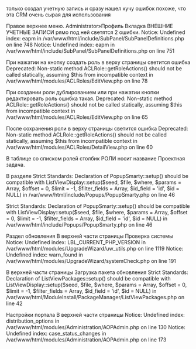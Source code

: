 только создал учетную запись и сразу нашел кучу ошибок
похоже, что эта CRM очень сырая для использования


Правое верхнее меню.
Administrator»Профиль
Вкладка ВНЕШНИЕ УЧЕТНЫЕ ЗАПИСИ
рямо под ней светятся 2 ошибки.
Notice: Undefined index: eapm in /var/www/html/include/SubPanel/SubPanelDefinitions.php on line 748
Notice: Undefined index: eapm in /var/www/html/include/SubPanel/SubPanelDefinitions.php on line 751


При нажатии на кнопку создать роль в верху страницы светится ошибка
 Deprecated: Non-static method ACLRole::getRoleActions() should not be called statically, assuming $this from incompatible context in /var/www/html/modules/ACLRoles/EditView.php on line 78

При создании роли дублированием или при нажатии кнопки редактировать роль ошибка такая.
 Deprecated: Non-static method ACLRole::getRoleActions() should not be called statically, assuming $this from incompatible context in /var/www/html/modules/ACLRoles/EditView.php on line 65

После сохранения роли в верху страницы светится ошибка
 Deprecated: Non-static method ACLRole::getRoleActions() should not be called statically, assuming $this from incompatible context in /var/www/html/modules/ACLRoles/DetailView.php on line 60

В таблице со списком ролей столбик РОЛИ носит название Проектная задача.


В разделе 
 Strict Standards: Declaration of PopupSmarty::setup() should be compatible with ListViewDisplay::setup($seed, $file, $where, $params = Array, $offset = 0, $limit = -1, $filter_fields = Array, $id_field = 'id', $id = NULL) in /var/www/html/include/Popups/PopupSmarty.php on line 46

 Strict Standards: Declaration of PopupSmarty::setup() should be compatible with ListViewDisplay::setup($seed, $file, $where, $params = Array, $offset = 0, $limit = -1, $filter_fields = Array, $id_field = 'id', $id = NULL) in /var/www/html/include/Popups/PopupSmarty.php on line 46

Раздел обновления
В верхней части страницы Проверка системы
Notice: Undefined index: LBL_CURRENT_PHP_VERSION in /var/www/html/modules/UpgradeWizard/uw_utils.php on line 1119
Notice: Undefined index: warn_found in /var/www/html/modules/UpgradeWizard/systemCheck.php on line 191

В верхней части страницы Загрузка пакета обновления 
 Strict Standards: Declaration of ListViewPackages::setup() should be compatible with ListViewDisplay::setup($seed, $file, $where, $params = Array, $offset = 0, $limit = -1, $filter_fields = Array, $id_field = 'id', $id = NULL) in /var/www/html/ModuleInstall/PackageManager/ListViewPackages.php on line 42



Настройки портала
В верхней части страницы
Notice: Undefined index: distribution_options in /var/www/html/modules/Administration/AOPAdmin.php on line 130
Notice: Undefined index: case_status_changes in /var/www/html/modules/Administration/AOPAdmin.php on line 173